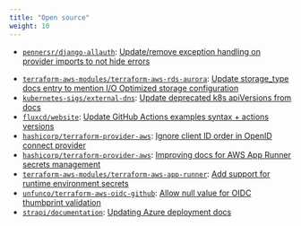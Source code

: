 ```yaml
---
title: "Open source"
weight: 10
---
```


<!--
Standard format:

* [``](): []()
-->


- [`pennersr/django-allauth`](https://github.com/pennersr/django-allauth): [Update/remove exception handling on provider imports to not hide errors](https://github.com/pennersr/django-allauth/pull/3536)
* [`terraform-aws-modules/terraform-aws-rds-aurora`](https://github.com/terraform-aws-modules/terraform-aws-rds-aurora): [Update storage_type docs entry to mention I/O Optimized storage configuration](https://github.com/terraform-aws-modules/terraform-aws-rds-aurora/pull/393)
* [`kubernetes-sigs/external-dns`](https://github.com/kubernetes-sigs/external-dns): [Update deprecated k8s apiVersions from docs](https://github.com/kubernetes-sigs/external-dns/pull/3646)
* [`fluxcd/website`](https://github.com/fluxcd): [Update GitHub Actions examples syntax + actions versions](https://github.com/fluxcd/website/pull/1507)
* [`hashicorp/terraform-provider-aws`](https://github.com/hashicorp/terraform-provider-aws): [Ignore client ID order in OpenID connect provider](https://github.com/hashicorp/terraform-provider-aws/pull/31253)
* [`hashicorp/terraform-provider-aws`](https://github.com/hashicorp/terraform-provider-aws): [Improving docs for AWS App Runner secrets management](https://github.com/hashicorp/terraform-provider-aws/pull/29788)
* [`terraform-aws-modules/terraform-aws-app-runner`](https://github.com/terraform-aws-modules/terraform-aws-app-runner): [Add support for runtime environment secrets](https://github.com/terraform-aws-modules/terraform-aws-app-runner/pull/5)
* [`unfunco/terraform-aws-oidc-github`](https://github.com/unfunco/terraform-aws-oidc-github): [Allow null value for OIDC thumbprint validation](https://github.com/unfunco/terraform-aws-oidc-github/pull/26)
* [`strapi/documentation`](https://github.com/strapi/documentation): [Updating Azure deployment docs](https://github.com/strapi/documentation/pull/1480)
